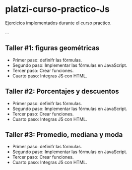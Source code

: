 # platzi-curso-practico-Js
Ejercicios implementados durante el curso practico.


...

## Taller #1: figuras geométricas

- Primer paso: definifr las fórmulas.
- Segundo paso: Implementar las fórmulas en JavaScript.
- Tercer paso: Crear funciones.
- Cuarto paso: Integras JS con HTML.

## Taller #2: Porcentajes y descuentos

- Primer paso: definifr las fórmulas.
- Segundo paso: Implementar las fórmulas en JavaScript.
- Tercer paso: Crear funciones.
- Cuarto paso: Integras JS con HTML.

## Taller #3: Promedio, mediana y moda

- Primer paso: definifr las fórmulas.
- Segundo paso: Implementar las fórmulas en JavaScript.
- Tercer paso: Crear funciones.
- Cuarto paso: Integras JS con HTML.